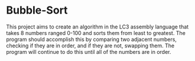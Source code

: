 # Bubble-Sort
This project aims to create an algorithm in the LC3 assembly language that takes 8 numbers ranged 0-100 and sorts them from least to greatest. The program should accomplish this by comparing two adjacent numbers, checking if they are in order, and if they are not, swapping them. The program will continue to do this until all of the numbers are in order. 




